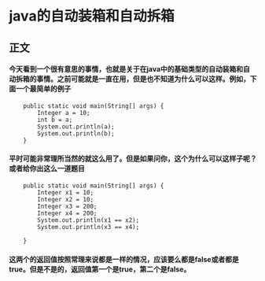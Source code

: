 # java的自动装箱和自动拆箱
## 正文
#### 今天看到一个很有意思的事情，也就是关于在java中的基础类型的自动装箱和自动拆箱的事情。之前可能就是一直在用，但是也不知道为什么可以这样。例如，下面一个最简单的例子
```
	public static void main(String[] args) {
        Integer a = 10;
        int b = a;
        System.out.println(a);
        System.out.println(b);
    }
```
#### 平时可能非常理所当然的就这么用了。但是如果问你，这个为什么可以这样子呢？或者给你出这么一道题目
```
	public static void main(String[] args) {
        Integer x1 = 10;
        Integer x2 = 10;
        Integer x3 = 200;
        Integer x4 = 200;
        System.out.println(x1 == x2); 
        System.out.println(x3 == x4);

    }
```
#### 这两个的返回值按照常理来说都是一样的情况，应该要么都是false或者都是true。但是不是的，返回值第一个是true，第二个是false。

